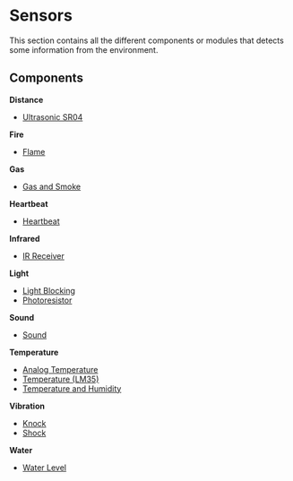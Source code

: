 # Sensors
This section contains all the different components or modules that detects some information from the environment.

## Components

**Distance**

* [Ultrasonic SR04](./Ultrasonic%20SR04)

**Fire**

* [Flame](./Flame)

**Gas**

* [Gas and Smoke](./Gas%20and%20Smoke)

**Heartbeat**

* [Heartbeat](./Heartbeat)

**Infrared**

* [IR Receiver](./IR%20Receiver)

**Light**

* [Light Blocking](./Light%20Blocking)
* [Photoresistor](./Photoresistor)

**Sound**

* [Sound](./Sound)

**Temperature**

* [Analog Temperature](./Analog%20Temperature)
* [Temperature (LM35)](./Temperature%20%28LM35%29)
* [Temperature and Humidity](./Temperature%20and%20Humidity)

**Vibration**

* [Knock](./Knock)
* [Shock](./Shock)

**Water**

* [Water Level](./Water%20Level)
